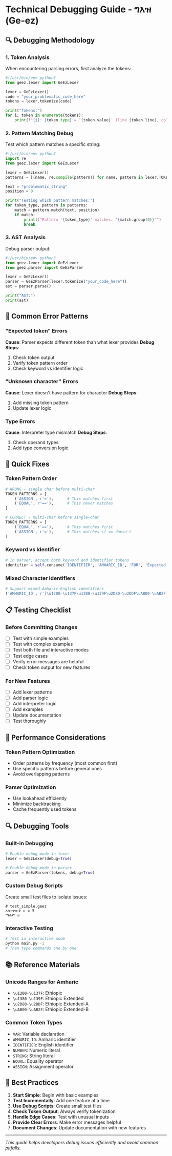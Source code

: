 # Technical Debugging Guide - ግእዝ (Ge-ez)

## 🔍 Debugging Methodology

### 1. Token Analysis
When encountering parsing errors, first analyze the tokens:

```python
#!/usr/bin/env python3
from geez.lexer import GeEzLexer

lexer = GeEzLexer()
code = "your_problematic_code_here"
tokens = lexer.tokenize(code)

print("Tokens:")
for i, token in enumerate(tokens):
    print(f"{i}: {token.type} = '{token.value}' (line {token.line}, col {token.column})")
```

### 2. Pattern Matching Debug
Test which pattern matches a specific string:

```python
#!/usr/bin/env python3
import re
from geez.lexer import GeEzLexer

lexer = GeEzLexer()
patterns = [(name, re.compile(pattern)) for name, pattern in lexer.TOKEN_PATTERNS]

text = "problematic_string"
position = 0

print("Testing which pattern matches:")
for token_type, pattern in patterns:
    match = pattern.match(text, position)
    if match:
        print(f"Pattern '{token_type}' matches: '{match.group(0)}'")
        break
```

### 3. AST Analysis
Debug parser output:

```python
#!/usr/bin/env python3
from geez.lexer import GeEzLexer
from geez.parser import GeEzParser

lexer = GeEzLexer()
parser = GeEzParser(lexer.tokenize("your_code_here"))
ast = parser.parse()

print("AST:")
print(ast)
```

## 🚨 Common Error Patterns

### "Expected token" Errors
**Cause**: Parser expects different token than what lexer provides
**Debug Steps**:
1. Check token output
2. Verify token pattern order
3. Check keyword vs identifier logic

### "Unknown character" Errors
**Cause**: Lexer doesn't have pattern for character
**Debug Steps**:
1. Add missing token pattern
2. Update lexer logic

### Type Errors
**Cause**: Interpreter type mismatch
**Debug Steps**:
1. Check operand types
2. Add type conversion logic

## 🔧 Quick Fixes

### Token Pattern Order
```python
# WRONG - single char before multi-char
TOKEN_PATTERNS = [
    ('ASSIGN', r'='),      # This matches first
    ('EQUAL', r'=='),      # This never matches
]

# CORRECT - multi-char before single-char
TOKEN_PATTERNS = [
    ('EQUAL', r'=='),      # This matches first
    ('ASSIGN', r'='),      # This matches if == doesn't
]
```

### Keyword vs Identifier
```python
# In parser, accept both keyword and identifier tokens
identifier = self.consume('IDENTIFIER', 'AMHARIC_ID', 'FOR', 'Expected identifier').value
```

### Mixed Character Identifiers
```python
# Support mixed Amharic-English identifiers
('AMHARIC_ID', r'[\u1200-\u137F\u1380-\u139F\u2D80-\u2DDF\uAB00-\uAB2F][\u1200-\u137F\u1380-\u139F\u2D80-\u2DDF\uAB00-\uAB2Fa-zA-Z0-9_]*')
```

## 📋 Testing Checklist

### Before Committing Changes
- [ ] Test with simple examples
- [ ] Test with complex examples
- [ ] Test both file and interactive modes
- [ ] Test edge cases
- [ ] Verify error messages are helpful
- [ ] Check token output for new features

### For New Features
- [ ] Add lexer patterns
- [ ] Add parser logic
- [ ] Add interpreter logic
- [ ] Add examples
- [ ] Update documentation
- [ ] Test thoroughly

## 🎯 Performance Considerations

### Token Pattern Optimization
- Order patterns by frequency (most common first)
- Use specific patterns before general ones
- Avoid overlapping patterns

### Parser Optimization
- Use lookahead efficiently
- Minimize backtracking
- Cache frequently used tokens

## 🔍 Debugging Tools

### Built-in Debugging
```python
# Enable debug mode in lexer
lexer = GeEzLexer(debug=True)

# Enable debug mode in parser
parser = GeEzParser(tokens, debug=True)
```

### Custom Debug Scripts
Create small test files to isolate issues:
```amharic
# test_simple.geez
አስተዋውቅ ሀ = 5
ማተም ሀ
```

### Interactive Testing
```bash
# Test in interactive mode
python main.py -i
# Then type commands one by one
```

## 📚 Reference Materials

### Unicode Ranges for Amharic
- `\u1200-\u137F`: Ethiopic
- `\u1380-\u139F`: Ethiopic Extended
- `\u2D80-\u2DDF`: Ethiopic Extended-A
- `\uAB00-\uAB2F`: Ethiopic Extended-B

### Common Token Types
- `VAR`: Variable declaration
- `AMHARIC_ID`: Amharic identifier
- `IDENTIFIER`: English identifier
- `NUMBER`: Numeric literal
- `STRING`: String literal
- `EQUAL`: Equality operator
- `ASSIGN`: Assignment operator

## 🚀 Best Practices

1. **Start Simple**: Begin with basic examples
2. **Test Incrementally**: Add one feature at a time
3. **Use Debug Scripts**: Create small test files
4. **Check Token Output**: Always verify tokenization
5. **Handle Edge Cases**: Test with unusual inputs
6. **Provide Clear Errors**: Make error messages helpful
7. **Document Changes**: Update documentation with new features

---

*This guide helps developers debug issues efficiently and avoid common pitfalls.*
